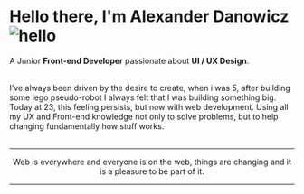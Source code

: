 # Hello there, I'm Alexander Danowicz ![hello](https://i.ibb.co/MRhJwnC/ezgif-com-resize-2.gif)
A Junior **Front-end Developer** passionate about **UI / UX Design**.

</br>
I’ve always been driven by the desire to create, when i was 5, after building some lego pseudo-robot I always felt that I was building something big. Today at 23, this feeling persists, but now with web development. Using all my UX and Front-end knowledge not only to solve problems, but to help changing fundamentally how stuff works.
</br>
</br>

___
<p align="center">Web is everywhere and everyone is on the web, things are changing and it is a pleasure to be part of it.</p>

___

